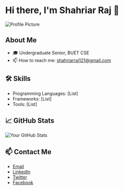 # Hi there, I'm Shahriar Raj 👋

![Profile Picture](https://your-profile-pic-url)

## About Me
- 🎓 Undergraduate Senior, BUET CSE
- 📫 How to reach me: shahriarraj121@gmail.com

## 🛠️ Skills
- Programming Languages: [List]
- Frameworks: [List]
- Tools: [List]

## 📈 GitHub Stats
![Your GitHub Stats](https://github-readme-stats.vercel.app/api?username=shahriar-raj&show_icons=true)

## 📫 Contact Me
- [Email](mailto:shahriarraj121@gmail.com)
- [LinkedIn]()
- [Twitter](link)
- [Facebook](https://www.facebook.com/shahriarraj24/)
